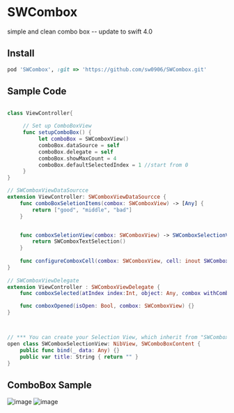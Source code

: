 # SWCombox
simple and clean combo box --  update to swift 4.0

## Install
```ruby
pod 'SWCombox', :git => 'https://github.com/sw0906/SWCombox.git'
```

## Sample Code
```swift

class ViewController{

     // Set up ComboBoxView
     func setupComboBox() {
          let comboBox = SWComboxView()
          comboBox.dataSource = self
          comboBox.delegate = self
          comboBox.showMaxCount = 4
          comboBox.defaultSelectedIndex = 1 //start from 0
     }
}

// SWComboxViewDataSourcce
extension ViewController: SWComboxViewDataSourcce {
    func comboBoxSeletionItems(combox: SWComboxView) -> [Any] {
        return ["good", "middle", "bad"]
    }


    func comboxSeletionView(combox: SWComboxView) -> SWComboxSelectionView {
        return SWComboxTextSelection()
    }
    
    func configureComboxCell(combox: SWComboxView, cell: inout SWComboxSelectionCell) {}
}
    
// SWComboxViewDelegate
extension ViewController : SWComboxViewDelegate {
    func comboxSelected(atIndex index:Int, object: Any, combox withCombox: SWComboxView) {}

    func comboxOpened(isOpen: Bool, combox: SWComboxView) {}
}



// *** You can create your Selection View, which inherit from "SWComboxSelectionView"
open class SWComboxSelectionView: NibView, SWComboBoxContent {
    public func bind(_ data: Any) {}
    public var title: String { return "" }
}

```

## ComboBox Sample
![image](https://github.com/sw0906/SWCombox/blob/master/sample01.png) 
![image](https://github.com/sw0906/SWCombox/blob/master/sample02.png)
